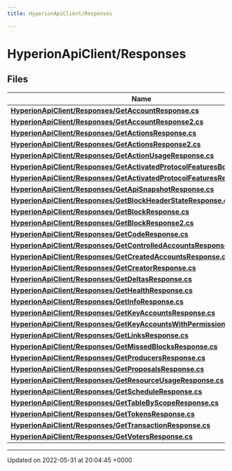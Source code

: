 ```yaml
---
title: HyperionApiClient/Responses

---
```


# HyperionApiClient/Responses



## Files

| Name           |
| -------------- |
| **[HyperionApiClient/Responses/GetAccountResponse.cs](/Files/_get_account_response_8cs.md#file-getaccountresponse.cs)**  |
| **[HyperionApiClient/Responses/GetAccountResponse2.cs](/Files/_get_account_response2_8cs.md#file-getaccountresponse2.cs)**  |
| **[HyperionApiClient/Responses/GetActionsResponse.cs](/Files/_get_actions_response_8cs.md#file-getactionsresponse.cs)**  |
| **[HyperionApiClient/Responses/GetActionsResponse2.cs](/Files/_get_actions_response2_8cs.md#file-getactionsresponse2.cs)**  |
| **[HyperionApiClient/Responses/GetActionUsageResponse.cs](/Files/_get_action_usage_response_8cs.md#file-getactionusageresponse.cs)**  |
| **[HyperionApiClient/Responses/GetActivatedProtocolFeaturesBody.cs](/Files/_get_activated_protocol_features_body_8cs.md#file-getactivatedprotocolfeaturesbody.cs)**  |
| **[HyperionApiClient/Responses/GetActivatedProtocolFeaturesResponse.cs](/Files/_get_activated_protocol_features_response_8cs.md#file-getactivatedprotocolfeaturesresponse.cs)**  |
| **[HyperionApiClient/Responses/GetApiSnapshotResponse.cs](/Files/_get_api_snapshot_response_8cs.md#file-getapisnapshotresponse.cs)**  |
| **[HyperionApiClient/Responses/GetBlockHeaderStateResponse.cs](/Files/_get_block_header_state_response_8cs.md#file-getblockheaderstateresponse.cs)**  |
| **[HyperionApiClient/Responses/GetBlockResponse.cs](/Files/_get_block_response_8cs.md#file-getblockresponse.cs)**  |
| **[HyperionApiClient/Responses/GetBlockResponse2.cs](/Files/_get_block_response2_8cs.md#file-getblockresponse2.cs)**  |
| **[HyperionApiClient/Responses/GetCodeResponse.cs](/Files/_get_code_response_8cs.md#file-getcoderesponse.cs)**  |
| **[HyperionApiClient/Responses/GetControlledAccountsResponse.cs](/Files/_get_controlled_accounts_response_8cs.md#file-getcontrolledaccountsresponse.cs)**  |
| **[HyperionApiClient/Responses/GetCreatedAccountsResponse.cs](/Files/_get_created_accounts_response_8cs.md#file-getcreatedaccountsresponse.cs)**  |
| **[HyperionApiClient/Responses/GetCreatorResponse.cs](/Files/_get_creator_response_8cs.md#file-getcreatorresponse.cs)**  |
| **[HyperionApiClient/Responses/GetDeltasResponse.cs](/Files/_get_deltas_response_8cs.md#file-getdeltasresponse.cs)**  |
| **[HyperionApiClient/Responses/GetHealthResponse.cs](/Files/_get_health_response_8cs.md#file-gethealthresponse.cs)**  |
| **[HyperionApiClient/Responses/GetInfoResponse.cs](/Files/_get_info_response_8cs.md#file-getinforesponse.cs)**  |
| **[HyperionApiClient/Responses/GetKeyAccountsResponse.cs](/Files/_get_key_accounts_response_8cs.md#file-getkeyaccountsresponse.cs)**  |
| **[HyperionApiClient/Responses/GetKeyAccountsWithPermissionsResponse.cs](/Files/_get_key_accounts_with_permissions_response_8cs.md#file-getkeyaccountswithpermissionsresponse.cs)**  |
| **[HyperionApiClient/Responses/GetLinksResponse.cs](/Files/_get_links_response_8cs.md#file-getlinksresponse.cs)**  |
| **[HyperionApiClient/Responses/GetMissedBlocksResponse.cs](/Files/_get_missed_blocks_response_8cs.md#file-getmissedblocksresponse.cs)**  |
| **[HyperionApiClient/Responses/GetProducersResponse.cs](/Files/_get_producers_response_8cs.md#file-getproducersresponse.cs)**  |
| **[HyperionApiClient/Responses/GetProposalsResponse.cs](/Files/_get_proposals_response_8cs.md#file-getproposalsresponse.cs)**  |
| **[HyperionApiClient/Responses/GetResourceUsageResponse.cs](/Files/_get_resource_usage_response_8cs.md#file-getresourceusageresponse.cs)**  |
| **[HyperionApiClient/Responses/GetScheduleResponse.cs](/Files/_get_schedule_response_8cs.md#file-getscheduleresponse.cs)**  |
| **[HyperionApiClient/Responses/GetTableByScopeResponse.cs](/Files/_get_table_by_scope_response_8cs.md#file-gettablebyscoperesponse.cs)**  |
| **[HyperionApiClient/Responses/GetTokensResponse.cs](/Files/_get_tokens_response_8cs.md#file-gettokensresponse.cs)**  |
| **[HyperionApiClient/Responses/GetTransactionResponse.cs](/Files/_get_transaction_response_8cs.md#file-gettransactionresponse.cs)**  |
| **[HyperionApiClient/Responses/GetVotersResponse.cs](/Files/_get_voters_response_8cs.md#file-getvotersresponse.cs)**  |






-------------------------------

Updated on 2022-05-31 at 20:04:45 +0000
